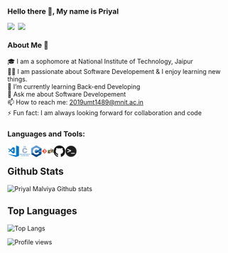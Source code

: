 ### Hello there 👋, My name is Priyal
 <a href="https://www.linkedin.com/in/priyalmalviya-/">
  <img align="left" width="24px" src="https://cdn.jsdelivr.net/npm/simple-icons@v3/icons/linkedin.svg"  />
</a>

<a href="mailto:2019umt1489@mnit.ac.in">
  <img align="left" width="26px" src="https://cdn.jsdelivr.net/npm/simple-icons@v3/icons/gmail.svg" />
</a>


<br />


### About Me 🚀
🎓 I am a sophomore at National Institute of Technology, Jaipur </br>
👨‍💻  I am passionate about Software Developement & I enjoy learning new things. </br>
🌱 I’m currently learning Back-end Developing </br>
💬 Ask me about Software Developement </br>
📫 How to reach me: 2019umt1489@mnit.ac.in </br>
⚡ Fun fact: I am always looking forward for collaboration and code</br>

### Languages and Tools:
<img align="left" alt="Visual Studio Code" width="26px" src="https://raw.githubusercontent.com/github/explore/80688e429a7d4ef2fca1e82350fe8e3517d3494d/topics/visual-studio-code/visual-studio-code.png" />
<img align="left" alt="C" width="26px" src="https://raw.githubusercontent.com/github/explore/80688e429a7d4ef2fca1e82350fe8e3517d3494d/topics/c/c.png" />
<img align="left" alt="Cpp" width="26px" src="https://raw.githubusercontent.com/github/explore/80688e429a7d4ef2fca1e82350fe8e3517d3494d/topics/cpp/cpp.png" />
<img align="left" alt="Git" width="26px" src="https://raw.githubusercontent.com/github/explore/80688e429a7d4ef2fca1e82350fe8e3517d3494d/topics/git/git.png" />
<img align="left" alt="GitHub" width="26px" src="https://raw.githubusercontent.com/github/explore/78df643247d429f6cc873026c0622819ad797942/topics/github/github.png" />
<img align="left" alt="Terminal" width="26px" src="https://raw.githubusercontent.com/github/explore/80688e429a7d4ef2fca1e82350fe8e3517d3494d/topics/terminal/terminal.png" /></br>

## Github Stats

![Priyal Malviya Github stats](https://github-readme-stats.vercel.app/api?username=priyalmalviya&show_icons=true&theme=radical)

## Top Languages

![Top Langs](https://github-readme-stats.vercel.app/api/top-langs/?username=priyalmalviya&layout=compact&theme=radical)

![Profile views](https://gpvc.arturio.dev/priyalmalviya)
